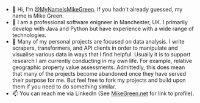 - 👋 Hi, I’m [@MyNameIsMikeGreen](https://github.com/MyNameIsMikeGreen). If you hadn't already guessed, my name is Mike Green.
- 👀 I am a professional software enigneer in Manchester, UK. I primarily develop with Java and Python but have experience with a wide range of technologies.
- 🌱 Many of my personal projects are focused on data analysis. I write scrapers, transformers, and API clients in order to manipulate and visualise various data in ways that I find helpful. Usually it is to support research I am currently conducting in my own life. For example, relative geographic property value assessments. Admittedly, this does mean that many of the projects become abandoned once they have served their purpose for me. But feel free to fork my projects and build upon them if you need to do something similar.
- 📫 You can reach me via LinkedIn (See [MikeGreen.net](https://MikeGreen.net) for link to profile).
